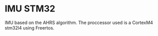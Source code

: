# IMU STM32
IMU based on the AHRS algorithm. The proccessor used is a CortexM4 stm32l4 using Freertos.
